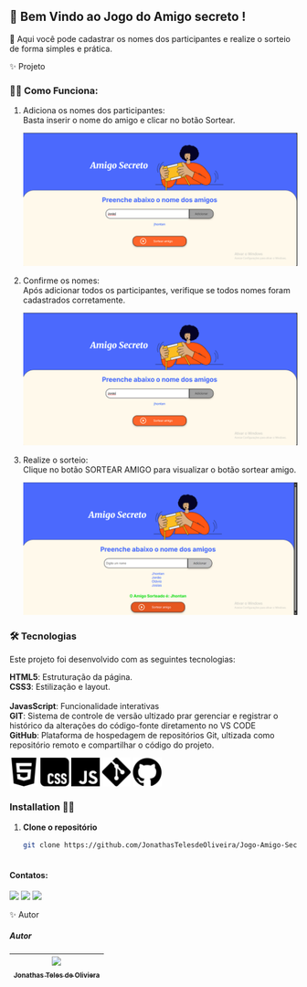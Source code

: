 ## 🚀   Bem Vindo ao Jogo do Amigo secreto ! 
🧠   Aqui você pode cadastrar os nomes dos participantes e realize o sorteio de forma simples e prática.

✨ Projeto

### 👨‍🚀   Como Funciona: 

1. Adiciona os nomes dos participantes: <br>
    Basta inserir o nome do amigo e clicar no botão Sortear.

    ![Adicionar Amigos](<assets/Captura de tela 2025-08-13 021150 copy.png>)

2.  Confirme os nomes: <br>
    Após adicionar todos os participantes, verifique se todos 
    nomes foram cadastrados corretamente.

    ![Lista de Amigos](<assets/Captura de tela 2025-08-13 021150 copy.png>)

3.  Realize o sorteio: <br>
    Clique no botão SORTEAR AMIGO 
    para visualizar o botão sortear amigo.

    ![Sorteio](<assets/Captura de tela 2025-08-13 021449.png>)

### 🛠 Tecnologias
Este projeto foi desenvolvido com as seguintes tecnologias: <br>

**HTML5**: Estruturação da página. <br>
**CSS3**: Estilização e layout.   <br>  
**JavasScript**: Funcionalidade interativas <br>
**GIT**: Sistema de controle de versão ultizado prar gerenciar e registrar o histórico da alterações do código-fonte diretamento no VS CODE <br>
**GitHub**: Plataforma de hospedagem de repositórios Git, ultizada como repositório remoto e compartilhar o código do projeto. <br>

<img src="assets/html5.svg" width="50" height="50" alt="HTML5">
<img src="assets/css.svg" width="50" height="50" alt="css3">
<img src="assets/javascript.svg" width="50" height="50" alt="JavaScript">
<img src="assets/git.svg" width="50" height="50" alt="Git">
<img src="assets/github.svg" width="50" height="50" alt="GitHub">


### Installation 👩‍💻

1. **Clone o repositório** 

   ```sh
   git clone https://github.com/JonathasTelesdeOliveira/Jogo-Amigo-Secreto-Curso-Alura-One.Oracle.Next.Education.git
  

#### Contatos:

<div>
    <a href="https://www.instagram.com/jhonatanteles0_0/" target="_blank"><img loading="lazy" src="https://img.shields.io/badge/-Instagram-%23E4405F?style=for-the-badge&logo=instagram&logoColor=white" target="_blank"></a>
    <a href = "jonathasteles777@gmail.com"><img loading="lazy" src="https://img.shields.io/badge/Gmail-D14836?style=for-the-badge&logo=gmail&logoColor=white" target="_blank"></a>
    <a href="https://www.linkedin.com/in/jhonatan-teles/" target="_blank"><img loading="lazy" src="https://img.shields.io/badge/-LinkedIn-%230077B5?style=for-the-badge&logo=linkedin&logoColor=white" target="_blank"></a>   
</div>

✨ Autor

##### Autor
| [<img loading="lazy" src="https://avatars.githubusercontent.com/u/45001556?v=4" width=115><br><sub>Jonathas Teles de Oliviera</sub>](https://github.com/JonathasTelesdeOliveira)|                          
| :---: |


